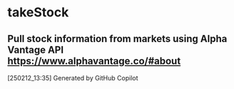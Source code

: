 # takeStock
## Pull stock information from markets using Alpha Vantage API https://www.alphavantage.co/#about

[250212_13:35] Generated by GitHub Copilot
